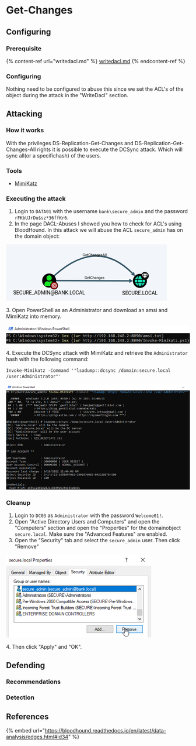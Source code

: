 # Get-Changes

## Configuring

### Prerequisite&#x20;

{% content-ref url="writedacl.md" %}
[writedacl.md](writedacl.md)
{% endcontent-ref %}

### Configuring

Nothing need to be configured to abuse this since we set the ACL's of the object during the attack in the "WriteDacl" section.

## Attacking

### How it works

With the privileges DS-Replication-Get-Changes and DS-Replication-Get-Changes-All rights it is possible to execute the DCSync attack. Which will sync all(or a specifichash) of the users.

### Tools

* [MimiKatz](https://github.com/samratashok/nishang/blob/master/Gather/Invoke-Mimikatz.ps1)

### Executing the attack

1. Login to `DATA01` with the username `bank\secure_admin` and the password `rFKbUJrDu$sz*36ffKr6`.
2. In the page DACL-Abuses I showed you how to check for ACL's using BloodHound. In this attack we will abuse the ACL `secure_admin` has on the domain object:

![](<../../../.gitbook/assets/image (25).png>)

3\. Open PowerShell as an Administrator and download an amsi and MimiKatz into memory.

![](<../../../.gitbook/assets/image (23).png>)

4\. Execute the DCSync attack with MimiKatz and retrieve the `Administrator` hash with the following command:

```
Invoke-Mimikatz -Command '"lsadump::dcsync /domain:secure.local /user:Administrator"'
```

![](<../../../.gitbook/assets/image (46).png>)

### Cleanup

1. Login to `DC03` as `Administrator` with the password `Welcome01!`.
2. Open "Active Directory Users and Computers" and open the "Computers" section and open the "Properties" for the domainobject `secure.local`. Make sure the "Advanced Features" are enabled.
3. Open the "Security" tab and select the `secure_admin` user. Then click "Remove"

![](<../../../.gitbook/assets/image (71).png>)

4\. Then click "Apply" and "OK".&#x20;

## Defending

### Recommendations



### Detection



## References

{% embed url="https://bloodhound.readthedocs.io/en/latest/data-analysis/edges.html#id34" %}
